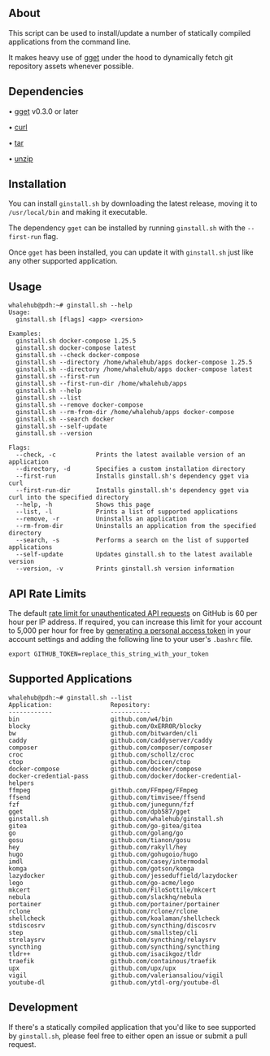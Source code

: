 ## About
This script can be used to install/update a number of statically compiled applications from the command line.

It makes heavy use of [gget](https://github.com/dpb587/gget) under the hood to dynamically fetch git repository assets whenever possible.

## Dependencies

• [gget](https://github.com/dpb587/gget) v0.3.0 or later

• [curl](https://packages.debian.org/buster/curl)

• [tar](https://packages.debian.org/buster/tar)

• [unzip](https://packages.debian.org/buster/unzip)

## Installation

You can install `ginstall.sh` by downloading the latest release, moving it to `/usr/local/bin` and making it executable.

The dependency `gget` can be installed by running `ginstall.sh` with the `--first-run` flag.

Once `gget` has been installed, you can update it with `ginstall.sh` just like any other supported application.

## Usage

```
whalehub@pdh:~# ginstall.sh --help
Usage:
  ginstall.sh [flags] <app> <version>

Examples:
  ginstall.sh docker-compose 1.25.5
  ginstall.sh docker-compose latest
  ginstall.sh --check docker-compose
  ginstall.sh --directory /home/whalehub/apps docker-compose 1.25.5
  ginstall.sh --directory /home/whalehub/apps docker-compose latest
  ginstall.sh --first-run
  ginstall.sh --first-run-dir /home/whalehub/apps
  ginstall.sh --help
  ginstall.sh --list
  ginstall.sh --remove docker-compose
  ginstall.sh --rm-from-dir /home/whalehub/apps docker-compose
  ginstall.sh --search docker
  ginstall.sh --self-update
  ginstall.sh --version

Flags:
  --check, -c           Prints the latest available version of an application
  --directory, -d       Specifies a custom installation directory
  --first-run           Installs ginstall.sh's dependency gget via curl
  --first-run-dir       Installs ginstall.sh's dependency gget via curl into the specified directory
  --help, -h            Shows this page
  --list, -l            Prints a list of supported applications
  --remove, -r          Uninstalls an application
  --rm-from-dir         Uninstalls an application from the specified directory
  --search, -s          Performs a search on the list of supported applications
  --self-update         Updates ginstall.sh to the latest available version
  --version, -v         Prints ginstall.sh version information
```

## API Rate Limits

The default [rate limit for unauthenticated API requests](https://developer.github.com/v3/#rate-limiting) on GitHub is 60 per hour per IP address. If required, you can increase this limit for your account to 5,000 per hour for free by [generating a personal access token](https://github.com/settings/tokens) in your account settings and adding the following line to your user's `.bashrc` file.

```
export GITHUB_TOKEN=replace_this_string_with_your_token
```

## Supported Applications

```
whalehub@pdh:~# ginstall.sh --list
Application:                Repository:
------------                -----------
bin                         github.com/w4/bin
blocky                      github.com/0xERR0R/blocky
bw                          github.com/bitwarden/cli
caddy                       github.com/caddyserver/caddy
composer                    github.com/composer/composer
croc                        github.com/schollz/croc
ctop                        github.com/bcicen/ctop
docker-compose              github.com/docker/compose
docker-credential-pass      github.com/docker/docker-credential-helpers
ffmpeg                      github.com/FFmpeg/FFmpeg
ffsend                      github.com/timvisee/ffsend
fzf                         github.com/junegunn/fzf
gget                        github.com/dpb587/gget
ginstall.sh                 github.com/whalehub/ginstall.sh
gitea                       github.com/go-gitea/gitea
go                          github.com/golang/go
gosu                        github.com/tianon/gosu
hey                         github.com/rakyll/hey
hugo                        github.com/gohugoio/hugo
imdl                        github.com/casey/intermodal
komga                       github.com/gotson/komga
lazydocker                  github.com/jesseduffield/lazydocker
lego                        github.com/go-acme/lego
mkcert                      github.com/FiloSottile/mkcert
nebula                      github.com/slackhq/nebula
portainer                   github.com/portainer/portainer
rclone                      github.com/rclone/rclone
shellcheck                  github.com/koalaman/shellcheck
stdiscosrv                  github.com/syncthing/discosrv
step                        github.com/smallstep/cli
strelaysrv                  github.com/syncthing/relaysrv
syncthing                   github.com/syncthing/syncthing
tldr++                      github.com/isacikgoz/tldr
traefik                     github.com/containous/traefik
upx                         github.com/upx/upx
vigil                       github.com/valeriansaliou/vigil
youtube-dl                  github.com/ytdl-org/youtube-dl
```

## Development

If there's a statically compiled application that you'd like to see supported by `ginstall.sh`, please feel free to either open an issue or submit a pull request.

